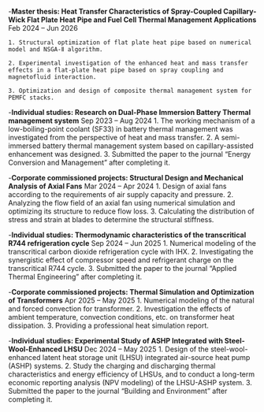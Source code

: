 -<strong>Master thesis: Heat Transfer Characteristics of Spray-Coupled Capillary-Wick Flat Plate Heat Pipe and Fuel Cell Thermal Management Applications</strong> Feb 2024 – Jun 2026
    
    1. Structural optimization of flat plate heat pipe based on numerical model and NSGA-Ⅱ algorithm.
    
    2. Experimental investigation of the enhanced heat and mass transfer effects in a flat-plate heat pipe based on spray coupling and magnetofluid interaction.
    
    3. Optimization and design of composite thermal management system for PEMFC stacks.

-<strong>Individual studies: Research on Dual-Phase Immersion Battery Thermal management system</strong> Sep 2023 – Aug 2024
    1. The working mechanism of a low-boiling-point coolant (SF33) in battery thermal management was investigated from the perspective of heat and mass transfer.
    2. A semi-immersed battery thermal management system based on capillary-assisted enhancement was designed.
    3. Submitted the paper to the journal “Energy Conversion and Management” after completing it.

-<strong>Corporate commissioned projects: Structural Design and Mechanical Analysis of Axial Fans</strong> Mar 2024 – Apr 2024 
    1. Design of axial fans according to the requirements of air supply capacity and pressure.
    2. Analyzing the flow field of an axial fan using numerical simulation and optimizing its structure to reduce flow loss.
    3. Calculating the distribution of stress and strain at blades to determine the structural stiffness.

-<strong>Individual studies: Thermodynamic characteristics of the transcritical R744 refrigeration cycle</strong> Sep 2024 – Jun 2025
    1. Numerical modeling of the transcritical carbon dioxide refrigeration cycle with IHX.
    2. Investigating the synergistic effect of compressor speed and refrigerant charge on the transcritical R744 cycle.
    3. Submitted the paper to the journal “Applied Thermal Engineering” after completing it.

-<strong>Corporate commissioned projects: Thermal Simulation and Optimization of Transformers</strong> Apr 2025 – May 2025
    1. Numerical modeling of the natural and forced convection for transformer.
    2. Investigation the effects of ambient temperature, convection conditions, etc. on transformer heat dissipation.
    3. Providing a professional heat simulation report.

-<strong>Individual studies: Experimental Study of ASHP Integrated with Steel-Wool-Enhanced LHSU</strong> Dec 2024 – May 2025
    1. Design of the steel-wool-enhanced latent heat storage unit (LHSU) integrated air-source heat pump (ASHP) systems.
    2. Study the charging and discharging thermal characteristics and energy efficiency of LHSUs, and to conduct a long-term economic reporting analysis (NPV modeling) of the LHSU-ASHP system. 
    3. Submitted the paper to the journal “Building and Environment” after completing it.


  


